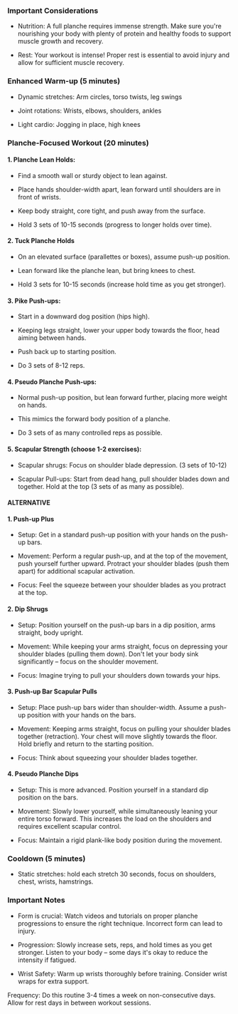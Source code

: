 ### Important Considerations

- Nutrition: A full planche requires immense strength. Make sure you're nourishing your body with plenty of protein and healthy foods to support muscle growth and recovery.
    
- Rest: Your workout is intense! Proper rest is essential to avoid injury and allow for sufficient muscle recovery.
    

  

### Enhanced Warm-up (5 minutes)

- Dynamic stretches: Arm circles, torso twists, leg swings
    
- Joint rotations: Wrists, elbows, shoulders, ankles
    
- Light cardio: Jogging in place, high knees
    

  

### Planche-Focused Workout (20 minutes)

#### 1. Planche Lean Holds:  

- Find a smooth wall or sturdy object to lean against.
    
- Place hands shoulder-width apart, lean forward until shoulders are in front of wrists.
    
- Keep body straight, core tight, and push away from the surface.
    
- Hold 3 sets of 10-15 seconds (progress to longer holds over time).
    

  

#### 2. Tuck Planche Holds  
      
    

- On an elevated surface (parallettes or boxes), assume push-up position.
    
- Lean forward like the planche lean, but bring knees to chest.
    
- Hold 3 sets for 10-15 seconds (increase hold time as you get stronger).
    

  

#### 3. Pike Push-ups:  
      
    

- Start in a downward dog position (hips high).
    
- Keeping legs straight, lower your upper body towards the floor, head aiming between hands.
    
- Push back up to starting position.
    
- Do 3 sets of 8-12 reps.
    

  

#### 4. Pseudo Planche Push-ups:  
      
	

- Normal push-up position, but lean forward further, placing more weight on hands.
    
- This mimics the forward body position of a planche.
    
- Do 3 sets of as many controlled reps as possible.
    

  

#### 5. Scapular Strength (choose 1-2 exercises):  
      
    

- Scapular shrugs: Focus on shoulder blade depression. (3 sets of 10-12)
   
- Scapular Pull-ups: Start from dead hang, pull shoulder blades down and together. Hold at the top (3 sets of as many as possible).
 

#### ALTERNATIVE

  

#### 1. Push-up Plus

- Setup: Get in a standard push-up position with your hands on the push-up bars.
    
- Movement: Perform a regular push-up, and at the top of the movement, push yourself further upward. Protract your shoulder blades (push them apart) for additional scapular activation.
    
- Focus: Feel the squeeze between your shoulder blades as you protract at the top.
    

#### 2. Dip Shrugs

- Setup: Position yourself on the push-up bars in a dip position, arms straight, body upright.
    
- Movement: While keeping your arms straight, focus on depressing your shoulder blades (pulling them down). Don't let your body sink significantly – focus on the shoulder movement.
    
- Focus: Imagine trying to pull your shoulders down towards your hips.
    

#### 3. Push-up Bar Scapular Pulls

- Setup: Place push-up bars wider than shoulder-width. Assume a push-up position with your hands on the bars.
    
- Movement: Keeping arms straight, focus on pulling your shoulder blades together (retraction). Your chest will move slightly towards the floor. Hold briefly and return to the starting position.
    
- Focus: Think about squeezing your shoulder blades together.
    

#### 4. Pseudo Planche Dips

- Setup: This is more advanced. Position yourself in a standard dip position on the bars.
    
- Movement: Slowly lower yourself, while simultaneously leaning your entire torso forward. This increases the load on the shoulders and requires excellent scapular control.
    
- Focus: Maintain a rigid plank-like body position during the movement.
    
  

### Cooldown (5 minutes)

- Static stretches: hold each stretch 30 seconds, focus on shoulders, chest, wrists, hamstrings.
    
  

### Important Notes

- Form is crucial: Watch videos and tutorials on proper planche progressions to ensure the right technique. Incorrect form can lead to injury.
    
- Progression: Slowly increase sets, reps, and hold times as you get stronger. Listen to your body – some days it's okay to reduce the intensity if fatigued.
    
- Wrist Safety: Warm up wrists thoroughly before training. Consider wrist wraps for extra support.
    

Frequency: Do this routine 3-4 times a week on non-consecutive days. Allow for rest days in between workout sessions.